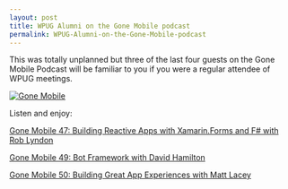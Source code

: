 ```yaml
---
layout: post
title: WPUG Alumni on the Gone Mobile podcast
permalink: WPUG-Alumni-on-the-Gone-Mobile-podcast
---
```


This was totally unplanned but three of the last four guests on the Gone Mobile Podcast will be familiar to you if you were a regular attendee of WPUG meetings.

[![Gone Mobile](/winappsldn/images/gone-mobile-cover_medium.jpg)](http://gonemobile.io/)

Listen and enjoy:

[Gone Mobile 47: Building Reactive Apps with Xamarin.Forms and F# with Rob Lyndon](https://www.gonedotnet.io/47)

[Gone Mobile 49: Bot Framework with David Hamilton](https://www.gonedotnet.io/49)

[Gone Mobile 50: Building Great App Experiences with Matt Lacey](https://www.gonedotnet.io/50)
